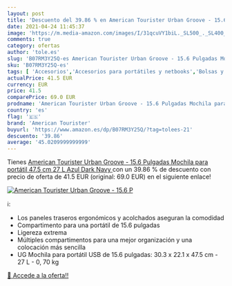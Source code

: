 ```yaml
---
layout: post
title: 'Descuento del 39.86 % en American Tourister Urban Groove - 15.6 P'
date: 2021-04-24 11:45:37
image: 'https://m.media-amazon.com/images/I/31qcuVY1biL._SL500_._SL400_.jpg'
comments: true
category: ofertas
author: 'tole.es'
slug: 'B07RM3Y25Q-es American Tourister Urban Groove - 15.6 Pulgadas Mochila...'
sku: 'B07RM3Y25Q-es'
tags: [ 'Accesorios','Accesorios para portátiles y netbooks','Bolsas y fundas para portátiles y netbooks','Equipaje','Informática','Mochilas','Mochilas para portátiles y netbooks','Mochilas tipo casual','american tourister','mochila', ]
actualPrice: 41.5 EUR
currency: EUR
price: 41.5
comparePrice: 69.0 EUR
prodname: 'American Tourister Urban Groove - 15.6 Pulgadas Mochila para portátil  47.5 cm  27 L  Azul  Dark Navy '
country: 'es'
flag: '🇪🇸'
brand: 'American Tourister'
buyurl: 'https://www.amazon.es/dp/B07RM3Y25Q/?tag=tolees-21'
descuento: '39.86'
average: '45.0209999999999'
---
```


Tienes [American Tourister Urban Groove - 15.6 Pulgadas Mochila para portátil  47.5 cm  27 L  Azul  Dark Navy ](https://www.amazon.es/dp/B07RM3Y25Q/?tag=tolees-21) con un 39.86 % de descuento con precio de oferta de 41.5 EUR (original: 69.0 EUR) en el siguiente enlace!

[![American Tourister Urban Groove - 15.6 P](https://m.media-amazon.com/images/I/31qcuVY1biL._SL500_._SL400_.jpg)](https://www.amazon.es/dp/B07RM3Y25Q/?tag=tolees-21)

ℹ️:

- Los paneles traseros ergonómicos y acolchados aseguran la comodidad
- Compartimento para una portátil de 15.6 pulgadas
- Ligereza extrema
- Múltiples compartimentos para una mejor organización y una colocación más sencilla
- UG Mochila para portátil USB de 15.6 pulgadas: 30.3 x 22.1 x 47.5 cm - 27 L - 0, 70 kg

[🛒 Accede a la oferta!!](https://www.amazon.es/dp/B07RM3Y25Q/?tag=tolees-21)
